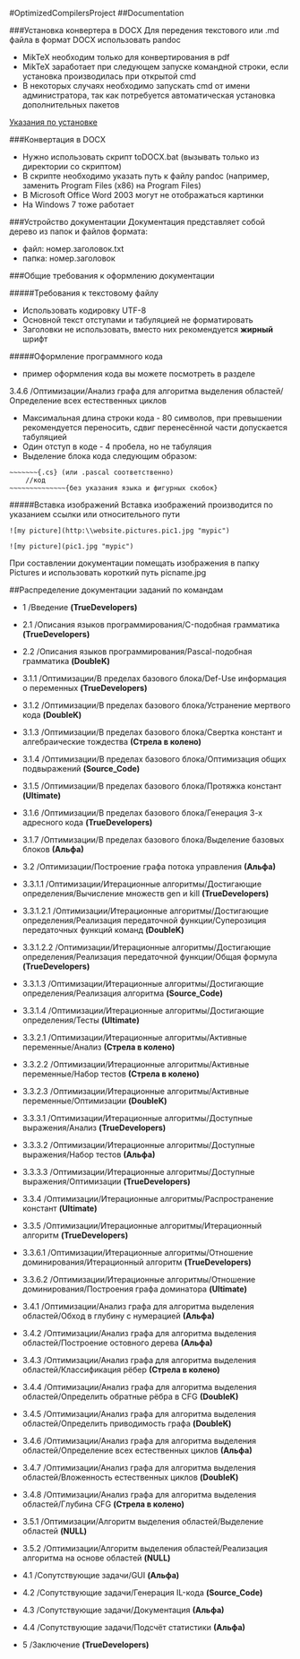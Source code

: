 #OptimizedCompilersProject
##Documentation

###Установка конвертера в DOCX
Для передения текстового или .md файла в формат DOCX использовать pandoc
- MikTeX необходим только для конвертирования в pdf
- MikTeX заработает при следующем запуске командной строки, если установка производилась при открытой cmd
- В некоторых случаях необходимо запускать cmd от имени администратора, так как потребуется автоматическая установка дополнительных пакетов

[Указания по установке](http://pandoc.org/installing.html "pandoc.org/installing.html")

###Конвертация в DOCX
- Нужно использовать скрипт toDOCX.bat (вызывать только из директории со скриптом)
- В скрипте необходимо указать путь к файлу pandoc (например, заменить Program Files (x86) на Program Files)
- В Microsoft Office Word 2003 могут не отображаться картинки
- На Windows 7 тоже работает

###Устройство документации
Документация представляет собой дерево из папок и файлов формата:
- файл:   номер.заголовок.txt
- папка:  номер.заголовок     

###Общие требования к оформлению документации

#####Требования к текстовому файлу
- Использовать кодировку UTF-8
- Основной текст отступами и табуляцией не форматировать
- Заголовки не использовать, вместо них рекомендуется __жирный__ шрифт

#####Оформление программного кода
- пример оформления кода вы можете посмотреть в разделе

3.4.6 /Оптимизации/Анализ графа для алгоритма выделения областей/Определение всех естественных циклов

- Максимальная длина строки кода - 80 символов, при превышении рекомендуется переносить, сдвиг перенесённой части допускается табуляцией
- Один отступ в коде - 4 пробела, но не табуляция
- Выделение блока кода следующим образом:
```{r echo=FALSE, eval=FALSE}
~~~~~~~{.cs} (или .pascal соответственно)
    //код
~~~~~~~~~~~~~~{без указания языка и фигурных скобок}
```

#####Вставка изображений
Вставка изображений производится по указанием ссылки или относительного пути

```{r echo=FALSE, eval=FALSE}
![my picture](http:\\website.pictures.pic1.jpg "mypic")
```   

```{r echo=FALSE, eval=FALSE}
![my picture](pic1.jpg "mypic")
```   

При составлении документации помещать изображения в папку Pictures и использовать короткий путь picname.jpg

##Распределение документации заданий по командам
- 1 /Введение __(TrueDevelopers)__

- 2.1 /Описания языков программирования/C-подобная грамматика __(TrueDevelopers)__

- 2.2 /Описания языков программирования/Pascal-подобная грамматика __(DoubleK)__

- 3.1.1 /Оптимизации/В пределах базового блока/Def-Use информация о переменных __(TrueDevelopers)__

- 3.1.2 /Оптимизации/В пределах базового блока/Устранение мертвого кода __(DoubleK)__

- 3.1.3 /Оптимизации/В пределах базового блока/Свертка констант и алгебраические тождества __(Стрела в колено)__

- 3.1.4 /Оптимизации/В пределах базового блока/Оптимизация общих подвыражений __(Source_Code)__

- 3.1.5 /Оптимизации/В пределах базового блока/Протяжка констант __(Ultimate)__

- 3.1.6 /Оптимизации/В пределах базового блока/Генерация 3-х адресного кода __(TrueDevelopers)__

- 3.1.7 /Оптимизации/В пределах базового блока/Выделение базовых блоков __(Альфа)__

- 3.2 /Оптимизации/Построение графа потока управления __(Альфа)__

- 3.3.1.1 /Оптимизации/Итерационные алгоритмы/Достигающие определения/Вычисление множеств gen и kill __(TrueDevelopers)__

- 3.3.1.2.1 /Оптимизации/Итерационные алгоритмы/Достигающие определения/Реализация передаточной функции/Суперозиция передаточных функций команд __(DoubleK)__

- 3.3.1.2.2 /Оптимизации/Итерационные алгоритмы/Достигающие определения/Реализация передаточной функции/Общая формула __(TrueDevelopers)__

- 3.3.1.3 /Оптимизации/Итерационные алгоритмы/Достигающие определения/Реализация алгоритма __(Source_Code)__

- 3.3.1.4 /Оптимизации/Итерационные алгоритмы/Достигающие определения/Тесты __(Ultimate)__

- 3.3.2.1 /Оптимизации/Итерационные алгоритмы/Активные переменные/Анализ __(Стрела в колено)__

- 3.3.2.2 /Оптимизации/Итерационные алгоритмы/Активные переменные/Набор тестов __(Стрела в колено)__

- 3.3.2.3 /Оптимизации/Итерационные алгоритмы/Активные переменные/Оптимизации __(DoubleK)__

- 3.3.3.1 /Оптимизации/Итерационные алгоритмы/Доступные выражения/Анализ __(TrueDevelopers)__

- 3.3.3.2 /Оптимизации/Итерационные алгоритмы/Доступные выражения/Набор тестов __(Альфа)__

- 3.3.3.3 /Оптимизации/Итерационные алгоритмы/Доступные выражения/Оптимизации __(TrueDevelopers)__

- 3.3.4 /Оптимизации/Итерационные алгоритмы/Распространение констант __(Ultimate)__

- 3.3.5 /Оптимизации/Итерационные алгоритмы/Итерационный алгоритм __(TrueDevelopers)__

- 3.3.6.1 /Оптимизации/Итерационные алгоритмы/Отношение доминирования/Итерационный алгоритм __(TrueDevelopers)__

- 3.3.6.2 /Оптимизации/Итерационные алгоритмы/Отношение доминирования/Построения графа доминатора __(Ultimate)__

- 3.4.1 /Оптимизации/Анализ графа для алгоритма выделения областей/Обход в глубину с нумерацией __(Альфа)__

- 3.4.2 /Оптимизации/Анализ графа для алгоритма выделения областей/Построение остовного дерева __(Альфа)__

- 3.4.3 /Оптимизации/Анализ графа для алгоритма выделения областей/Классификация рёбер __(Стрела в колено)__

- 3.4.4 /Оптимизации/Анализ графа для алгоритма выделения областей/Определить обратные рёбра в CFG __(DoubleK)__

- 3.4.5 /Оптимизации/Анализ графа для алгоритма выделения областей/Определить приводимость графа __(DoubleK)__

- 3.4.6 /Оптимизации/Анализ графа для алгоритма выделения областей/Определение всех естественных циклов __(Альфа)__

- 3.4.7 /Оптимизации/Анализ графа для алгоритма выделения областей/Вложенность естественных циклов __(DoubleK)__

- 3.4.8 /Оптимизации/Анализ графа для алгоритма выделения областей/Глубина CFG __(Стрела в колено)__

- 3.5.1 /Оптимизации/Алгоритм выделения областей/Выделение областей __(NULL)__

- 3.5.2 /Оптимизации/Алгоритм выделения областей/Реализация алгоритма на основе областей __(NULL)__

- 4.1 /Сопутствующие задачи/GUI __(Альфа)__

- 4.2 /Сопутствующие задачи/Генерация IL-кода __(Source_Code)__

- 4.3 /Сопутствующие задачи/Документация __(Альфа)__

- 4.4 /Сопутствующие задачи/Подсчёт статистики __(Альфа)__

- 5 /Заключение __(TrueDevelopers)__
